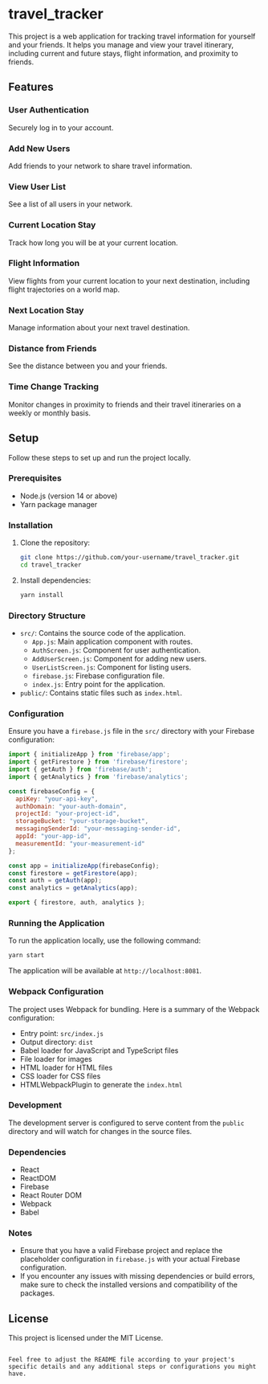 # travel_tracker

This project is a web application for tracking travel information for yourself and your friends. It helps you manage and view your travel itinerary, including current and future stays, flight information, and proximity to friends.

## Features
### User Authentication
Securely log in to your account.
### Add New Users
Add friends to your network to share travel information.
### View User List
See a list of all users in your network.
### Current Location Stay
Track how long you will be at your current location.
### Flight Information
View flights from your current location to your next destination, including flight trajectories on a world map.
### Next Location Stay
Manage information about your next travel destination.
### Distance from Friends
See the distance between you and your friends.
### Time Change Tracking
Monitor changes in proximity to friends and their travel itineraries on a weekly or monthly basis.

## Setup

Follow these steps to set up and run the project locally.

### Prerequisites

- Node.js (version 14 or above)
- Yarn package manager

### Installation

1. Clone the repository:

   ```bash
   git clone https://github.com/your-username/travel_tracker.git
   cd travel_tracker
   ```

2. Install dependencies:

   ```bash
   yarn install
   ```

### Directory Structure

- `src/`: Contains the source code of the application.
  - `App.js`: Main application component with routes.
  - `AuthScreen.js`: Component for user authentication.
  - `AddUserScreen.js`: Component for adding new users.
  - `UserListScreen.js`: Component for listing users.
  - `firebase.js`: Firebase configuration file.
  - `index.js`: Entry point for the application.
- `public/`: Contains static files such as `index.html`.

### Configuration

Ensure you have a `firebase.js` file in the `src/` directory with your Firebase configuration:

```javascript
import { initializeApp } from 'firebase/app';
import { getFirestore } from 'firebase/firestore';
import { getAuth } from 'firebase/auth';
import { getAnalytics } from 'firebase/analytics';

const firebaseConfig = {
  apiKey: "your-api-key",
  authDomain: "your-auth-domain",
  projectId: "your-project-id",
  storageBucket: "your-storage-bucket",
  messagingSenderId: "your-messaging-sender-id",
  appId: "your-app-id",
  measurementId: "your-measurement-id"
};

const app = initializeApp(firebaseConfig);
const firestore = getFirestore(app);
const auth = getAuth(app);
const analytics = getAnalytics(app);

export { firestore, auth, analytics };
```

### Running the Application

To run the application locally, use the following command:

```bash
yarn start
```

The application will be available at `http://localhost:8081`.

### Webpack Configuration

The project uses Webpack for bundling. Here is a summary of the Webpack configuration:

- Entry point: `src/index.js`
- Output directory: `dist`
- Babel loader for JavaScript and TypeScript files
- File loader for images
- HTML loader for HTML files
- CSS loader for CSS files
- HTMLWebpackPlugin to generate the `index.html`

### Development

The development server is configured to serve content from the `public` directory and will watch for changes in the source files.

### Dependencies

- React
- ReactDOM
- Firebase
- React Router DOM
- Webpack
- Babel

### Notes

- Ensure that you have a valid Firebase project and replace the placeholder configuration in `firebase.js` with your actual Firebase configuration.
- If you encounter any issues with missing dependencies or build errors, make sure to check the installed versions and compatibility of the packages.

## License

This project is licensed under the MIT License.
```

Feel free to adjust the README file according to your project's specific details and any additional steps or configurations you might have.